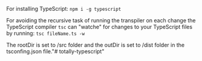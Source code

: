 For installing TypeScript:
`npm i -g typescript`

For avoiding the recursive task of running the transpiler on each change the TypeScript compiler `tsc` can "watche" for changes to your TypeScript files by running:
`tsc fileName.ts -w`

The rootDir is set to /src folder and the outDir is set to /dist folder in the tsconfing.json file."# totally-typescript" 
